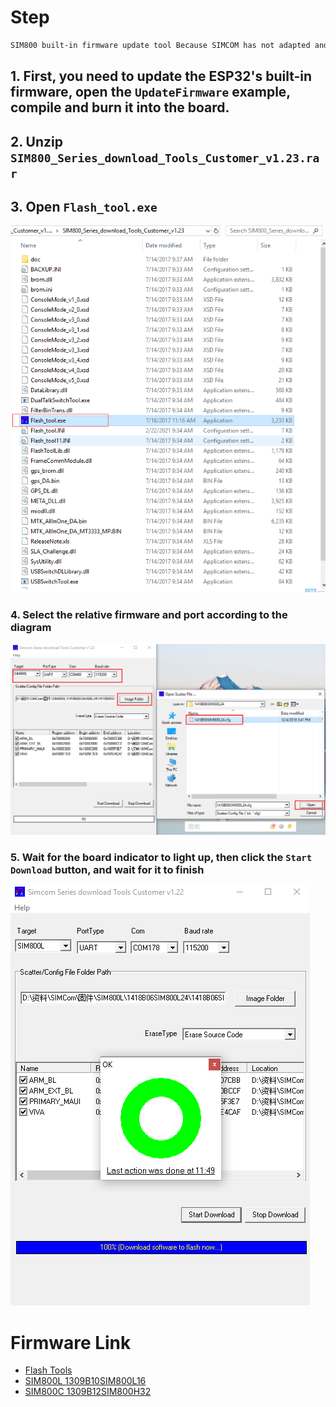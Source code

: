 # Step

```bash
SIM800 built-in firmware update tool Because SIMCOM has not adapted and updated the new system for a long time, it is not necessarily available to upgrade the built-in firmware tool. Most users are stuck waiting for download. Please be informed

```

## 1. First, you need to update the ESP32's built-in firmware, open the `UpdateFirmware` example, compile and burn it into the board. 

## 2. Unzip `SIM800_Series_download_Tools_Customer_v1.23.rar` 

## 3. Open `Flash_tool.exe`

![image](image/1.png)

### 4. Select the relative firmware and port according to the diagram 

![image](image/2.png)

### 5. Wait for the board indicator to light up, then click the `Start Download` button, and wait for it to finish 

![image](image/3.png)

# Firmware Link

- [Flash Tools](https://drive.google.com/file/d/10vdCpkkIqNJgv__gS-UiqMGG8SjLcOAY/view?usp=sharing)
- [SIM800L 1309B10SIM800L16](https://drive.google.com/file/d/113vc3ZM0Q1w6rW1ycc6x3apyU7B4XSm6/view?usp=sharing)
- [SIM800C 1309B12SIM800H32](https://drive.google.com/file/d/116Ddasj-t7ceH3Ql5xfgSKEsQudqG6xC/view?usp=sharing)
